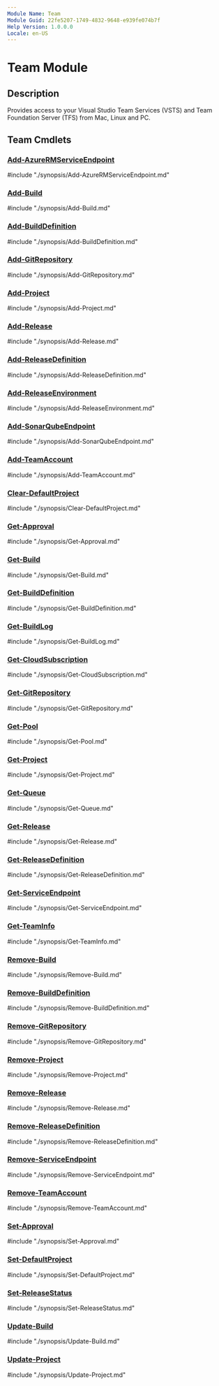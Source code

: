 ```yaml
---
Module Name: Team
Module Guid: 22fe5207-1749-4832-9648-e939fe074b7f
Help Version: 1.0.0.0
Locale: en-US
---
```


# Team Module
## Description
Provides access to your Visual Studio Team Services (VSTS) and Team Foundation Server (TFS) from Mac, Linux and PC.

## Team Cmdlets
### [Add-AzureRMServiceEndpoint](Add-AzureRMServiceEndpoint.md)
#include "./synopsis/Add-AzureRMServiceEndpoint.md"

### [Add-Build](Add-Build.md)
#include "./synopsis/Add-Build.md"

### [Add-BuildDefinition](Add-BuildDefinition.md)
#include "./synopsis/Add-BuildDefinition.md"

### [Add-GitRepository](Add-GitRepository.md)
#include "./synopsis/Add-GitRepository.md"

### [Add-Project](Add-Project.md)
#include "./synopsis/Add-Project.md"

### [Add-Release](Add-Release.md)
#include "./synopsis/Add-Release.md"

### [Add-ReleaseDefinition](Add-ReleaseDefinition.md)
#include "./synopsis/Add-ReleaseDefinition.md"

### [Add-ReleaseEnvironment](Add-ReleaseEnvironment.md)
#include "./synopsis/Add-ReleaseEnvironment.md"

### [Add-SonarQubeEndpoint](Add-SonarQubeEndpoint.md)
#include "./synopsis/Add-SonarQubeEndpoint.md"

### [Add-TeamAccount](Add-TeamAccount.md)
#include "./synopsis/Add-TeamAccount.md"

### [Clear-DefaultProject](Clear-DefaultProject.md)
#include "./synopsis/Clear-DefaultProject.md"

### [Get-Approval](Get-Approval.md)
#include "./synopsis/Get-Approval.md"

### [Get-Build](Get-Build.md)
#include "./synopsis/Get-Build.md"

### [Get-BuildDefinition](Get-BuildDefinition.md)
#include "./synopsis/Get-BuildDefinition.md"

### [Get-BuildLog](Get-BuildLog.md)
#include "./synopsis/Get-BuildLog.md"

### [Get-CloudSubscription](Get-CloudSubscription.md)
#include "./synopsis/Get-CloudSubscription.md"

### [Get-GitRepository](Get-GitRepository.md)
#include "./synopsis/Get-GitRepository.md"

### [Get-Pool](Get-Pool.md)
#include "./synopsis/Get-Pool.md"

### [Get-Project](Get-Project.md)
#include "./synopsis/Get-Project.md"

### [Get-Queue](Get-Queue.md)
#include "./synopsis/Get-Queue.md"

### [Get-Release](Get-Release.md)
#include "./synopsis/Get-Release.md"

### [Get-ReleaseDefinition](Get-ReleaseDefinition.md)
#include "./synopsis/Get-ReleaseDefinition.md"

### [Get-ServiceEndpoint](Get-ServiceEndpoint.md)
#include "./synopsis/Get-ServiceEndpoint.md"

### [Get-TeamInfo](Get-TeamInfo.md)
#include "./synopsis/Get-TeamInfo.md"

### [Remove-Build](Remove-Build.md)
#include "./synopsis/Remove-Build.md"

### [Remove-BuildDefinition](Remove-BuildDefinition.md)
#include "./synopsis/Remove-BuildDefinition.md"

### [Remove-GitRepository](Remove-GitRepository.md)
#include "./synopsis/Remove-GitRepository.md"

### [Remove-Project](Remove-Project.md)
#include "./synopsis/Remove-Project.md"

### [Remove-Release](Remove-Release.md)
#include "./synopsis/Remove-Release.md"

### [Remove-ReleaseDefinition](Remove-ReleaseDefinition.md)
#include "./synopsis/Remove-ReleaseDefinition.md"

### [Remove-ServiceEndpoint](Remove-ServiceEndpoint.md)
#include "./synopsis/Remove-ServiceEndpoint.md"

### [Remove-TeamAccount](Remove-TeamAccount.md)
#include "./synopsis/Remove-TeamAccount.md"

### [Set-Approval](Set-Approval.md)
#include "./synopsis/Set-Approval.md"

### [Set-DefaultProject](Set-DefaultProject.md)
#include "./synopsis/Set-DefaultProject.md"

### [Set-ReleaseStatus](Set-ReleaseStatus.md)
#include "./synopsis/Set-ReleaseStatus.md"

### [Update-Build](Update-Build.md)
#include "./synopsis/Update-Build.md"

### [Update-Project](Update-Project.md)
#include "./synopsis/Update-Project.md"